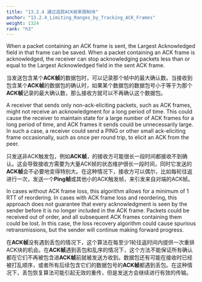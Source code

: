 ```yaml
---
title: "13.2.4 通过追踪ACK帧来限制块"
anchor: "13.2.4_Limiting_Ranges_by_Tracking_ACK_Frames"
weight: 1324
rank: "h3"
---
```


When a packet containing an ACK frame is sent, the Largest Acknowledged field in that frame can be saved. When a packet containing an ACK frame is acknowledged, the receiver can stop acknowledging packets less than or equal to the Largest Acknowledged field in the sent ACK frame.

当发送包含某个**ACK帧**的数据包时，可以记录那个帧中的最大确认数。当接收到包含某个**ACK帧**的数据包的确认时，如果某个数据包的数据包号小于等于为那个**ACK帧**记录的最大确认数，那么接收方就可以不再确认这个数据包。

A receiver that sends only non-ack-eliciting packets, such as ACK frames, might not receive an acknowledgment for a long period of time. This could cause the receiver to maintain state for a large number of ACK frames for a long period of time, and ACK frames it sends could be unnecessarily large. In such a case, a receiver could send a PING or other small ack-eliciting frame occasionally, such as once per round trip, to elicit an ACK from the peer.

只发送非ACK触发包，例如**ACK帧**，的接收方可能很长一段时间都接收不到确认。这会导致接收方需要为大量ACK帧的状态维护很长一段时间，同时它发送的**ACK帧**会不必要地变得特别大。在这种情况下，接收方可以偶尔，比如每轮往返进行一次，发送一个**Ping帧**或其他小的ACK触发帧，来引发来自对端的ACK帧。

In cases without ACK frame loss, this algorithm allows for a minimum of 1 RTT of reordering. In cases with ACK frame loss and reordering, this approach does not guarantee that every acknowledgment is seen by the sender before it is no longer included in the ACK frame. Packets could be received out of order, and all subsequent ACK frames containing them could be lost. In this case, the loss recovery algorithm could cause spurious retransmissions, but the sender will continue making forward progress.

在**ACK帧**没有遇到丢包的情况下，这个算法在每至少1轮往返时间内提供一次重排ACK块的机会。在**ACK帧**遇到丢包和乱序的情况下，这个方法不能保证所有确认都在它们不再被包含进**ACK帧**前就被发送方收到。数据包还有可能在接收时已经被打乱顺序，或者所有后续包含它们的数据包号的**ACK帧**都遇到丢包。在这种情况下，丢包恢复算法可能引起无效的重传，但是发送方会继续进行有效的传输。

